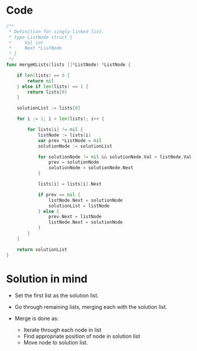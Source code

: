 Code
====

```go
/**
 * Definition for singly-linked list.
 * type ListNode struct {
 *     Val int
 *     Next *ListNode
 * }
 */
func mergeKLists(lists []*ListNode) *ListNode {

	if len(lists) == 0 {
		return nil
	} else if len(lists) == 1 {
		return lists[0]
	}

	solutionList := lists[0]

	for i := 1; i < len(lists); i++ {

		for lists[i] != nil {
			listNode := lists[i]
			var prev *ListNode = nil
			solutionNode := solutionList

			for solutionNode != nil && solutionNode.Val < listNode.Val {
				prev = solutionNode
				solutionNode = solutionNode.Next
			}

			lists[i] = lists[i].Next

			if prev == nil {
				listNode.Next = solutionNode
				solutionList = listNode
			} else {
				prev.Next = listNode
				listNode.Next = solutionNode
			}
		}
	}

	return solutionList
}
```

Solution in mind
================

-	Set the first list as the solution list.

-	Go through remaining lists, merging each with the solution list.

-	Merge is done as:

	-	Iterate through each node in list
	-	Find appropriate position of node in solution list
	-	Move node to solution list.
